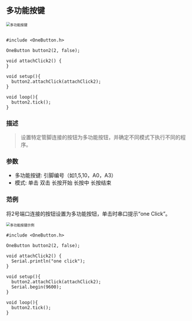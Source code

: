 ## 多功能按键

<img src="{default}/images/inout/OneButton.png" alt="多功能按键" style="zoom:67%;" />

```arduino

#include <OneButton.h>

OneButton button2(2, false);

void attachClick2() {
}

void setup(){
  button2.attachClick(attachClick2);
}

void loop(){
  button2.tick();
}
```

### 描述

> 设置特定管脚连接的按钮为多功能按钮，并确定不同模式下执行不同的程序。

### 参数

- 多功能按键: 引脚编号（如1,5,10，A0，A3）
- 模式: 单击 双击 长按开始 长按中 长按结束

### 范例

将2号端口连接的按钮设置为多功能按钮，单击时串口提示“one Click”。

<img src="{default}/images/inout/OneButton-example.png" alt="多功能按键示例" style="zoom:67%;" />

```arduino
#include <OneButton.h>

OneButton button2(2, false);

void attachClick2() {
  Serial.println("one click");
}

void setup(){
  button2.attachClick(attachClick2);
  Serial.begin(9600);
}

void loop(){
  button2.tick();
}
```


